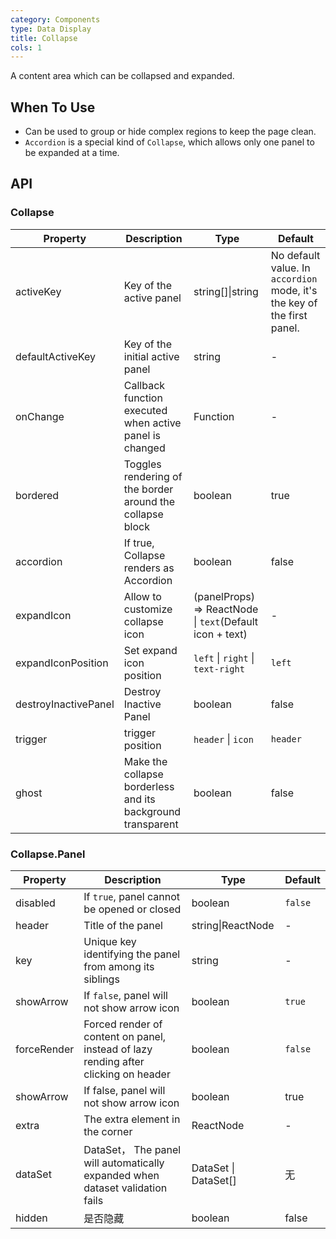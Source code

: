 ```yaml
---
category: Components
type: Data Display
title: Collapse
cols: 1
---
```


A content area which can be collapsed and expanded.

## When To Use

- Can be used to group or hide complex regions to keep the page clean.
- `Accordion` is a special kind of `Collapse`, which allows only one panel to be expanded at a time.

## API

### Collapse

| Property | Description | Type | Default |
| -------- | ----------- | ---- | ------- |
| activeKey | Key of the active panel | string\[]\|string | No default value. In `accordion` mode, it's the key of the first panel. |
| defaultActiveKey | Key of the initial active panel | string | - |
| onChange | Callback function executed when active panel is changed | Function | - |
| bordered | Toggles rendering of the border around the collapse block | boolean | true |
| accordion | If true, Collapse renders as Accordion	 | boolean | false |
| expandIcon | Allow to customize collapse icon | (panelProps) => ReactNode \| `text`(Default icon + text) | - |
| expandIconPosition | Set expand icon position | `left` \| `right` \| `text-right` | `left` |
| destroyInactivePanel | Destroy Inactive Panel | boolean | false |
| trigger | trigger position | `header` \| `icon` | `header` |
| ghost | Make the collapse borderless and its background transparent | boolean | false |

### Collapse.Panel

| Property | Description | Type | Default |
| -------- | ----------- | ---- | ------- |
| disabled | If `true`, panel cannot be opened or closed | boolean | `false` |
| header | Title of the panel | string\|ReactNode | - |
| key | Unique key identifying the panel from among its siblings | string | - |
| showArrow | If `false`, panel will not show arrow icon | boolean | `true` |
| forceRender | Forced render of content on panel, instead of lazy rending after clicking on header | boolean | `false` |
| showArrow	| If false, panel will not show arrow icon	| boolean	|  true |
| extra	| The extra element in the corner | ReactNode | - |	
| dataSet	| DataSet， The panel will automatically expanded when dataset validation fails | DataSet \| DataSet[] | 无 |	
| hidden | 是否隐藏 | boolean  | false |
